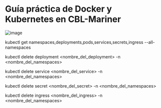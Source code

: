 # Guía práctica de Docker y Kubernetes en CBL-Mariner

![image](https://github.com/okytek/Guia_practica_de_Docker_y_Kubernetes_en_CBL-Mariner/assets/130212627/15f1623c-aceb-4545-a519-5d63a5cfad09)

kubectl get namespaces,deployments,pods,services,secrets,ingress --all-namespaces

kubectl delete deployment <nombre_del_deployment> -n <nombre_del_namespaces>

kubectl delete service <nombre_del_service> -n <nombre_del_namespaces>

kubectl delete secret <nombre_del_secret> -n <nombre_del_namespaces>

kubectl delete ingress <nombre_del_ingress> -n <nombre_del_namespaces>
